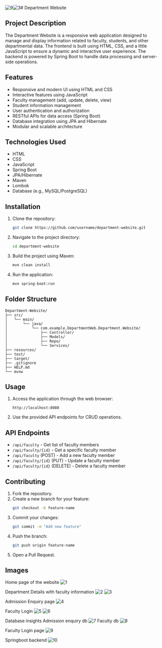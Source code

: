 ![9](https://github.com/user-attachments/assets/b8c8dd89-69ba-4e58-a629-296d85b9f2aa)![3](https://github.com/user-attachments/assets/ebd72f37-a0af-44cb-bae2-3ed3d9c43b96)# Department Website

## Project Description
The Department Website is a responsive web application designed to manage and display information related to faculty, students, and other departmental data. The frontend is built using HTML, CSS, and a little JavaScript to ensure a dynamic and interactive user experience. The backend is powered by Spring Boot to handle data processing and server-side operations.

## Features
- Responsive and modern UI using HTML and CSS
- Interactive features using JavaScript
- Faculty management (add, update, delete, view)
- Student information management
- User authentication and authorization
- RESTful APIs for data access (Spring Boot)
- Database integration using JPA and Hibernate
- Modular and scalable architecture

## Technologies Used
- HTML
- CSS
- JavaScript
- Spring Boot
- JPA/Hibernate
- Maven
- Lombok
- Database (e.g., MySQL/PostgreSQL)

## Installation
1. Clone the repository:
   ```bash
   git clone https://github.com/username/department-website.git
   ```
2. Navigate to the project directory:
   ```bash
   cd department-website
   ```
3. Build the project using Maven:
   ```bash
   mvn clean install
   ```
4. Run the application:
   ```bash
   mvn spring-boot:run
   ```

## Folder Structure
```
Department-Website/
├── src/
│   └── main/
│       └── java/
│           └── com.example.DepartmentWeb.Department.Website/
│               ├── Controller/
│               ├── Models/
│               ├── Repo/
│               └── Services/
├── resources/
├── test/
├── target/
├── .gitignore
├── HELP.md
└── mvnw
```

## Usage
1. Access the application through the web browser:
   ```
   http://localhost:8080
   ```
2. Use the provided API endpoints for CRUD operations.

## API Endpoints
- `/api/faculty` - Get list of faculty members
- `/api/faculty/{id}` - Get a specific faculty member
- `/api/faculty` (POST) - Add a new faculty member
- `/api/faculty/{id}` (PUT) - Update a faculty member
- `/api/faculty/{id}` (DELETE) - Delete a faculty member

## Contributing
1. Fork the repository.
2. Create a new branch for your feature:
   ```bash
   git checkout -b feature-name
   ```
3. Commit your changes:
   ```bash
   git commit -m "Add new feature"
   ```
4. Push the branch:
   ```bash
   git push origin feature-name
   ```
5. Open a Pull Request.

## Images
Home page of the website 
![1](https://github.com/user-attachments/assets/36ea3a92-7399-4ac7-a6b7-e1fcaecccc04)

Department Details with faculty information
![2](https://github.com/user-attachments/assets/e5b55041-5e13-4bd5-9171-efddd4b08850)
![3](https://github.com/user-attachments/assets/025babef-1e71-453b-b223-714c6c216ca4)

Admission Enquiry page
![4](https://github.com/user-attachments/assets/74807828-1bcd-4193-a19a-a180c14ab01b)

Faculty Login 
![5](https://github.com/user-attachments/assets/a4917800-8de9-4a6a-b6e1-49e76fd96723)
![6](https://github.com/user-attachments/assets/c7c99b1c-9243-4597-9716-6fc6319a4135)

Database insights 
Admission enquiry db
![7](https://github.com/user-attachments/assets/b168d9ec-4c24-4a9c-814f-3f230d0ed1f7)
Faculty db
![8](https://github.com/user-attachments/assets/c737911b-840e-4a13-a778-5fa50c56d314)

Faculty Login page 
![9](https://github.com/user-attachments/assets/6102dd83-7b55-41ac-9125-5693cc5ee566)

Springboot backend 
![10](https://github.com/user-attachments/assets/986dee16-865b-4b59-b856-34b65fa86984)
